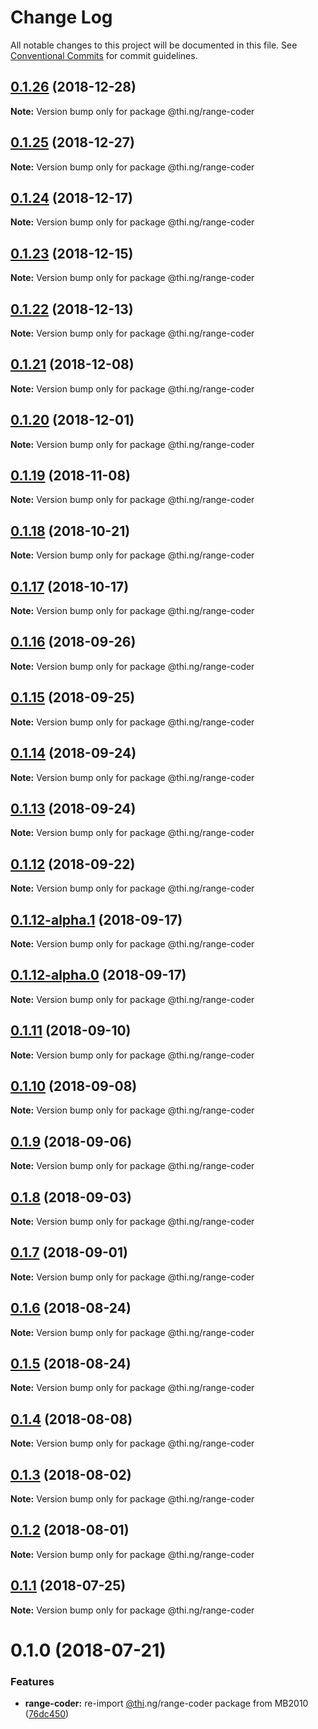 # Change Log

All notable changes to this project will be documented in this file.
See [Conventional Commits](https://conventionalcommits.org) for commit guidelines.

## [0.1.26](https://github.com/thi-ng/umbrella/compare/@thi.ng/range-coder@0.1.25...@thi.ng/range-coder@0.1.26) (2018-12-28)

**Note:** Version bump only for package @thi.ng/range-coder





## [0.1.25](https://github.com/thi-ng/umbrella/compare/@thi.ng/range-coder@0.1.24...@thi.ng/range-coder@0.1.25) (2018-12-27)

**Note:** Version bump only for package @thi.ng/range-coder





## [0.1.24](https://github.com/thi-ng/umbrella/compare/@thi.ng/range-coder@0.1.23...@thi.ng/range-coder@0.1.24) (2018-12-17)

**Note:** Version bump only for package @thi.ng/range-coder





## [0.1.23](https://github.com/thi-ng/umbrella/compare/@thi.ng/range-coder@0.1.22...@thi.ng/range-coder@0.1.23) (2018-12-15)

**Note:** Version bump only for package @thi.ng/range-coder





## [0.1.22](https://github.com/thi-ng/umbrella/compare/@thi.ng/range-coder@0.1.21...@thi.ng/range-coder@0.1.22) (2018-12-13)

**Note:** Version bump only for package @thi.ng/range-coder





## [0.1.21](https://github.com/thi-ng/umbrella/compare/@thi.ng/range-coder@0.1.20...@thi.ng/range-coder@0.1.21) (2018-12-08)

**Note:** Version bump only for package @thi.ng/range-coder





## [0.1.20](https://github.com/thi-ng/umbrella/compare/@thi.ng/range-coder@0.1.19...@thi.ng/range-coder@0.1.20) (2018-12-01)

**Note:** Version bump only for package @thi.ng/range-coder





## [0.1.19](https://github.com/thi-ng/umbrella/compare/@thi.ng/range-coder@0.1.18...@thi.ng/range-coder@0.1.19) (2018-11-08)

**Note:** Version bump only for package @thi.ng/range-coder





## [0.1.18](https://github.com/thi-ng/umbrella/compare/@thi.ng/range-coder@0.1.17...@thi.ng/range-coder@0.1.18) (2018-10-21)

**Note:** Version bump only for package @thi.ng/range-coder





## [0.1.17](https://github.com/thi-ng/umbrella/compare/@thi.ng/range-coder@0.1.16...@thi.ng/range-coder@0.1.17) (2018-10-17)

**Note:** Version bump only for package @thi.ng/range-coder





<a name="0.1.16"></a>
## [0.1.16](https://github.com/thi-ng/umbrella/compare/@thi.ng/range-coder@0.1.15...@thi.ng/range-coder@0.1.16) (2018-09-26)

**Note:** Version bump only for package @thi.ng/range-coder





<a name="0.1.15"></a>
## [0.1.15](https://github.com/thi-ng/umbrella/compare/@thi.ng/range-coder@0.1.14...@thi.ng/range-coder@0.1.15) (2018-09-25)

**Note:** Version bump only for package @thi.ng/range-coder





<a name="0.1.14"></a>
## [0.1.14](https://github.com/thi-ng/umbrella/compare/@thi.ng/range-coder@0.1.13...@thi.ng/range-coder@0.1.14) (2018-09-24)

**Note:** Version bump only for package @thi.ng/range-coder





<a name="0.1.13"></a>
## [0.1.13](https://github.com/thi-ng/umbrella/compare/@thi.ng/range-coder@0.1.12...@thi.ng/range-coder@0.1.13) (2018-09-24)

**Note:** Version bump only for package @thi.ng/range-coder





<a name="0.1.12"></a>
## [0.1.12](https://github.com/thi-ng/umbrella/compare/@thi.ng/range-coder@0.1.12-alpha.1...@thi.ng/range-coder@0.1.12) (2018-09-22)

**Note:** Version bump only for package @thi.ng/range-coder





<a name="0.1.12-alpha.1"></a>
## [0.1.12-alpha.1](https://github.com/thi-ng/umbrella/compare/@thi.ng/range-coder@0.1.12-alpha.0...@thi.ng/range-coder@0.1.12-alpha.1) (2018-09-17)

**Note:** Version bump only for package @thi.ng/range-coder





<a name="0.1.12-alpha.0"></a>
## [0.1.12-alpha.0](https://github.com/thi-ng/umbrella/compare/@thi.ng/range-coder@0.1.11...@thi.ng/range-coder@0.1.12-alpha.0) (2018-09-17)

**Note:** Version bump only for package @thi.ng/range-coder





<a name="0.1.11"></a>
## [0.1.11](https://github.com/thi-ng/umbrella/compare/@thi.ng/range-coder@0.1.10...@thi.ng/range-coder@0.1.11) (2018-09-10)

**Note:** Version bump only for package @thi.ng/range-coder





<a name="0.1.10"></a>
## [0.1.10](https://github.com/thi-ng/umbrella/compare/@thi.ng/range-coder@0.1.9...@thi.ng/range-coder@0.1.10) (2018-09-08)

**Note:** Version bump only for package @thi.ng/range-coder





<a name="0.1.9"></a>
## [0.1.9](https://github.com/thi-ng/umbrella/compare/@thi.ng/range-coder@0.1.8...@thi.ng/range-coder@0.1.9) (2018-09-06)




**Note:** Version bump only for package @thi.ng/range-coder

<a name="0.1.8"></a>
## [0.1.8](https://github.com/thi-ng/umbrella/compare/@thi.ng/range-coder@0.1.7...@thi.ng/range-coder@0.1.8) (2018-09-03)




**Note:** Version bump only for package @thi.ng/range-coder

<a name="0.1.7"></a>
## [0.1.7](https://github.com/thi-ng/umbrella/compare/@thi.ng/range-coder@0.1.6...@thi.ng/range-coder@0.1.7) (2018-09-01)




**Note:** Version bump only for package @thi.ng/range-coder

<a name="0.1.6"></a>
## [0.1.6](https://github.com/thi-ng/umbrella/compare/@thi.ng/range-coder@0.1.5...@thi.ng/range-coder@0.1.6) (2018-08-24)




**Note:** Version bump only for package @thi.ng/range-coder

<a name="0.1.5"></a>
## [0.1.5](https://github.com/thi-ng/umbrella/compare/@thi.ng/range-coder@0.1.4...@thi.ng/range-coder@0.1.5) (2018-08-24)




**Note:** Version bump only for package @thi.ng/range-coder

<a name="0.1.4"></a>
## [0.1.4](https://github.com/thi-ng/umbrella/compare/@thi.ng/range-coder@0.1.3...@thi.ng/range-coder@0.1.4) (2018-08-08)




**Note:** Version bump only for package @thi.ng/range-coder

<a name="0.1.3"></a>
## [0.1.3](https://github.com/thi-ng/umbrella/compare/@thi.ng/range-coder@0.1.2...@thi.ng/range-coder@0.1.3) (2018-08-02)




**Note:** Version bump only for package @thi.ng/range-coder

<a name="0.1.2"></a>
## [0.1.2](https://github.com/thi-ng/umbrella/compare/@thi.ng/range-coder@0.1.1...@thi.ng/range-coder@0.1.2) (2018-08-01)




**Note:** Version bump only for package @thi.ng/range-coder

<a name="0.1.1"></a>
## [0.1.1](https://github.com/thi-ng/umbrella/compare/@thi.ng/range-coder@0.1.0...@thi.ng/range-coder@0.1.1) (2018-07-25)




**Note:** Version bump only for package @thi.ng/range-coder

<a name="0.1.0"></a>
# 0.1.0 (2018-07-21)


### Features

* **range-coder:** re-import [@thi](https://github.com/thi).ng/range-coder package from MB2010 ([76dc450](https://github.com/thi-ng/umbrella/commit/76dc450))
